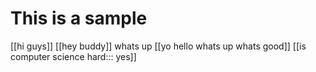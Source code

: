 # This is a sample

[[hi guys]] [[hey buddy]] whats up [[yo
hello whats up
whats good]]
[[is computer science hard:::
yes]]